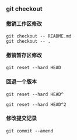 ### git checkout
#### 撤销工作区修改
```
git checkout -- README.md
git checkout -- .
```

#### 撤销暂存区修改
```
git reset --hard HEAD
```

#### 回退一个版本
```
git reset --hard HEAD^

git reset --hard HEAD^2
```

#### 修改提交记录
```
git commit --amend
```

